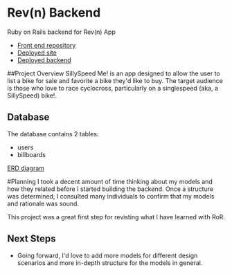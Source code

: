 # Rev(n) Backend
Ruby on Rails backend for Rev(n) App
* [Front end repository](https://github.com/resource11/rev_n_frontend/tree/gh-pages)
* [Deployed site](http://resource11.github.io/rev_n_frontend)
* [Deployed backend](https://stormy-oasis-7808.herokuapp.com/)

##Project Overview
SillySpeed Me! is an app designed to allow the user to list a bike for sale and favorite a bike they'd like to buy. The target audience is those who love to race cyclocross, particularly on a singlespeed (aka, a SillySpeed) bike!.

## Database

The database contains 2 tables:
* users
* billboards

[ERD diagram](TBD)

#Planning
I took a decent amount of time thinking about my models and how they related before I started building the backend. Once a structure was determined, I consulted many individuals to confirm that my models and rationale was sound.

This project was a great first step for revisting what I have learned with RoR.

## Next Steps
- Going forward, I'd love to add more models for different design scenarios and more in-depth structure for the models in general.







